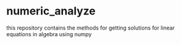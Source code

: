 # numeric_analyze
this repository contains the methods for getting solutions for linear equations in algebra using numpy
